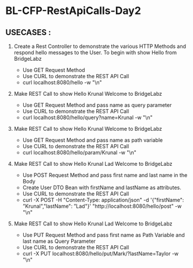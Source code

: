 # BL-CFP-RestApiCalls-Day2

## USECASES :
1. Create a Rest Controller to demonstrate the various HTTP Methods and respond hello messages to the User.
   To begin with show Hello from BridgeLabz
   - Use GET Request Method
   - Use CURL to demonstrate the REST API Call
   - curl localhost:8080/hello -w "\n"
   
2. Make REST Call to show Hello Krunal Welcome to BridgeLabz
   - Use GET Request Method and pass name as query parameter
   - Use CURL to demonstrate the REST API Call
   - curl localhost:8080/hello/query?name=Krunal -w "\n"
   
3. Make REST Call to show Hello Krunal Welcome to BridgeLabz
   - Use GET Request Method and pass name as path variable
   - Use CURL to demonstrate the REST API Call
   - curl localhost:8080/hello/param/Krunal -w "\n"
   
4. Make REST Call to show Hello Krunal Lad Welcome to BridgeLabz
   - Use POST Request Method and pass first name and last name in the Body
   - Create User DTO Bean with firstName and lastName as attributes.
   - Use CURL to demonstrate the REST API Call
   - curl -X POST -H "Content-Type: application/json" -d '{"firstName": ”Krunal","lastName": ”Lad"}' "http://localhost:8080/hello/post" -w "\n"
   
5. Make REST Call to show Hello Krunal Lad Welcome to BridgeLabz
   - Use PUT Request Method and pass first name as Path Variable and last name as Query Parameter
   - Use CURL to demonstrate the REST API Call
   - curl -X PUT localhost:8080/hello/put/Mark/?lastName=Taylor -w "\n"
